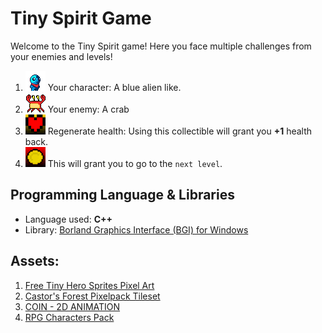 # Tiny Spirit Game

Welcome to the Tiny Spirit game!
Here you face multiple challenges from your enemies and levels!

 1. ![Tiny Spirit Character](https://github.com/Daryan97/Tiny-Spirit-Game/raw/master/Assets/Player/player_right.gif) Your character: A blue alien like.
 2. ![Tiny Spirit Enemy](https://github.com/Daryan97/Tiny-Spirit-Game/raw/master/Assets/Enemy/monster_1_left.gif) Your enemy: A crab
3. ![Tiny Spirit Health](https://github.com/Daryan97/Tiny-Spirit-Game/raw/master/Assets/Map/Collectibles/heart.gif) Regenerate health: Using this collectible will grant you **+1** health back.
4. ![Tiny Spirit coin](https://github.com/Daryan97/Tiny-Spirit-Game/raw/master/Assets/Map/Collectibles/coin.gif) This will grant you to go to the `next level`.

## Programming Language & Libraries
- Language used: **C++**
- Library: [Borland Graphics Interface (BGI) for Windows](https://home.cs.colorado.edu/~main/bgi/doc/)

## Assets:
1. [Free Tiny Hero Sprites Pixel Art](https://free-game-assets.itch.io/free-tiny-hero-sprites-pixel-art)
2. [Castor's Forest Pixelpack Tileset](https://castorcreations.itch.io/castors-forest-pixelpack-tileset)
3. [COIN - 2D ANIMATION](https://gabriel-ceppas.itch.io/coin)
4. [RPG Characters Pack](https://ze0nni.itch.io/rpg-characters-pack)

